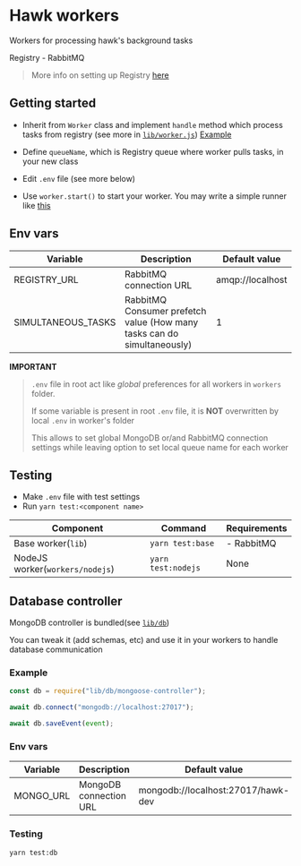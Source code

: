 # Hawk workers

Workers for processing hawk's background tasks

Registry - RabbitMQ

> More info on setting up Registry [here](https://github.com/codex-team/hawk.registry)

## Getting started

- Inherit from `Worker` class and implement `handle` method which process tasks from registry (see more in [`lib/worker.js`](lib/worker.js)) [Example](workers/nodejs/index.js)

- Define `queueName`, which is Registry queue where worker pulls tasks, in your new class

- Edit `.env` file (see more below)

- Use `worker.start()` to start your worker. You may write a simple runner like [this](workers/nodejs/runner.js)

## Env vars

| Variable           | Description                                                             | Default value    |
| ------------------ | ----------------------------------------------------------------------- | ---------------- |
| REGISTRY_URL       | RabbitMQ connection URL                                                 | amqp://localhost |
| SIMULTANEOUS_TASKS | RabbitMQ Consumer prefetch value (How many tasks can do simultaneously) | 1                |

**IMPORTANT**

> `.env` file in root act like _global_ preferences for all workers in `workers` folder.
>
> If some variable is present in root `.env` file, it is **NOT** overwritten by local `.env` in worker's folder
>
> This allows to set global MongoDB or/and RabbitMQ connection settings while leaving option to set local queue name for each worker

## Testing

- Make `.env` file with test settings
- Run `yarn test:<component name>`

| Component                       | Command            | Requirements |
| ------------------------------- | ------------------ | ------------ |
| Base worker(`lib`)              | `yarn test:base`   | - RabbitMQ   |
| NodeJS worker(`workers/nodejs`) | `yarn test:nodejs` | None         |

## Database controller

MongoDB controller is bundled(see [`lib/db`](lib/db))

You can tweak it (add schemas, etc) and use it in your workers to handle database communication

### Example

```javascript
const db = require("lib/db/mongoose-controller");

await db.connect("mongodb://localhost:27017");

await db.saveEvent(event);
```

### Env vars

| Variable  | Description            | Default value                      |
| --------- | ---------------------- | ---------------------------------- |
| MONGO_URL | MongoDB connection URL | mongodb://localhost:27017/hawk-dev |

### Testing

`yarn test:db`
